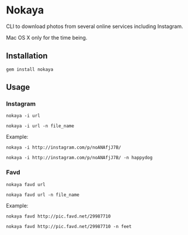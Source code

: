 # Nokaya

CLI to download photos from several online services including Instagram. 

Mac OS X only for the time being.

## Installation

`gem install nokaya`

## Usage

### Instagram

`nokaya -i url`  

`nokaya -i url -n file_name`

Example:

`nokaya -i http://instagram.com/p/noANAfjJ7B/`  

`nokaya -i http://instagram.com/p/noANAfjJ7B/ -n happydog`

### Favd

`nokaya favd url` 

`nokaya favd url -n file_name`

Example:

`nokaya favd http://pic.favd.net/29987710`  

`nokaya favd http://pic.favd.net/29987710 -n feet`
